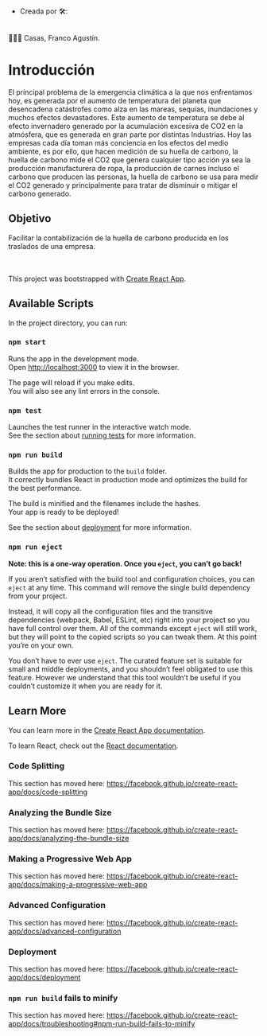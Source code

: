 - Creada por 🛠️:
 <br>
👨🏽‍💻 Casas, Franco Agustín.

# Introducción
El principal problema de la emergencia climática a la que nos enfrentamos hoy, es generada por el aumento de temperatura del planeta que desencadena catástrofes como alza en las mareas, sequías, inundaciones y muchos efectos devastadores. Este aumento de temperatura se debe al efecto invernadero generado por la acumulación excesiva de CO2 en la atmósfera, que es generada en gran parte por distintas Industrias.
Hoy las empresas cada día toman más conciencia en los efectos del medio ambiente, es por ello, que hacen medición de su huella de carbono, la huella de carbono mide el CO2 que genera cualquier tipo acción ya sea la producción manufacturera de ropa, la producción de carnes incluso el carbono que producen las personas, la huella de carbono se usa para medir el CO2 generado y principalmente para tratar de disminuir o mitigar el carbono generado.

## Objetivo
Facilitar la contabilización de la huella de carbono producida en los traslados de una empresa.
<br />
<br />
<br />

This project
 was bootstrapped with [Create React App](https://github.com/facebook/create-react-app).
## Available Scripts

In the project directory, you can run:

### `npm start`

Runs the app in the development mode.<br />
Open [http://localhost:3000](http://localhost:3000) to view it in the browser.

The page will reload if you make edits.<br />
You will also see any lint errors in the console.

### `npm test`

Launches the test runner in the interactive watch mode.<br />
See the section about [running tests](https://facebook.github.io/create-react-app/docs/running-tests) for more information.

### `npm run build`

Builds the app for production to the `build` folder.<br />
It correctly bundles React in production mode and optimizes the build for the best performance.

The build is minified and the filenames include the hashes.<br />
Your app is ready to be deployed!

See the section about [deployment](https://facebook.github.io/create-react-app/docs/deployment) for more information.

### `npm run eject`

**Note: this is a one-way operation. Once you `eject`, you can’t go back!**

If you aren’t satisfied with the build tool and configuration choices, you can `eject` at any time. This command will remove the single build dependency from your project.

Instead, it will copy all the configuration files and the transitive dependencies (webpack, Babel, ESLint, etc) right into your project so you have full control over them. All of the commands except `eject` will still work, but they will point to the copied scripts so you can tweak them. At this point you’re on your own.

You don’t have to ever use `eject`. The curated feature set is suitable for small and middle deployments, and you shouldn’t feel obligated to use this feature. However we understand that this tool wouldn’t be useful if you couldn’t customize it when you are ready for it.

## Learn More

You can learn more in the [Create React App documentation](https://facebook.github.io/create-react-app/docs/getting-started).

To learn React, check out the [React documentation](https://reactjs.org/).

### Code Splitting

This section has moved here: https://facebook.github.io/create-react-app/docs/code-splitting

### Analyzing the Bundle Size

This section has moved here: https://facebook.github.io/create-react-app/docs/analyzing-the-bundle-size

### Making a Progressive Web App

This section has moved here: https://facebook.github.io/create-react-app/docs/making-a-progressive-web-app

### Advanced Configuration

This section has moved here: https://facebook.github.io/create-react-app/docs/advanced-configuration

### Deployment

This section has moved here: https://facebook.github.io/create-react-app/docs/deployment

### `npm run build` fails to minify

This section has moved here: https://facebook.github.io/create-react-app/docs/troubleshooting#npm-run-build-fails-to-minify
